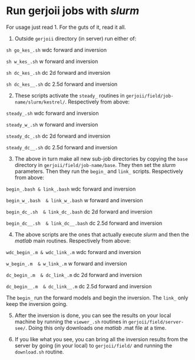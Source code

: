 # Run gerjoii jobs with _slurm_

For usage just read 1. For the guts of it, read it all.

1. Outside ```gerjoii``` directory (in server) run either of: 

  ```sh go_kes_.sh``` wdc forward and inversion

  ```sh w_kes_.sh```  w   forward and inversion

  ```sh dc_kes_.sh``` dc  2d forward and inversion

  ```sh dc_kes__.sh``` dc  2.5d forward and inversion

2. These scripts activate the ```steady_``` routines in ```gerjoii/field/job-name/slurm/kestrel/```. Respectively from above:

  ```steady_.sh``` wdc forward and inversion

  ```steady_w_.sh```  w   forward and inversion

  ```steady_dc_.sh``` dc  2d forward and inversion

  ```steady_dc__.sh``` dc  2.5d forward and inversion

3. The above in turn make all new sub-job directories by copying the ```base``` directory in ```gerjoii/field/job-name/base```. They then set the _slurm_ parameters. Then they run the ```begin_``` and ```link_``` scripts. Respectively from above:

  ```begin_.bash & link_.bash``` wdc forward and inversion

  ```begin_w_.bash  & link_w_.bash```  w   forward and inversion

  ```begin_dc_.sh  & link_dc_.bash``` dc  2d forward and inversion

  ```begin_dc__.sh  & link_dc__.bash``` dc  2.5d forward and inversion

4. The above scripts are the ones that actually execute _slurm_ and then the _matlab_ main routines. Respectively from above:

  ```wdc_begin_.m & wdc_link_.m``` wdc forward and inversion

  ```w_begin_.m  & w_link_.m```  w   forward and inversion

  ```dc_begin_.m  & dc_link_.m``` dc  2d forward and inversion

  ```dc_begin__.m  & dc_link__.m``` dc  2.5d forward and inversion

  The ```begin_``` run the forward models and begin the inversion. The ```link_``` only keep the inversion going.

5. After the inversion is done, you can see the results on your local machine by running the  ```viewer_.sh``` routines in ```gerjoii/field/server-see/```. Doing this only downloads one _matlab_ .mat file at a time.

6. If you like what you see, you can bring all the inversion results from the server by going (in your local) to ```gerjoii/field/``` and running the ```download.sh``` routine.

